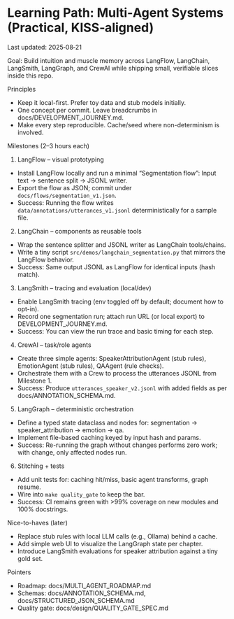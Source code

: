 # Learning Path: Multi‑Agent Systems (Practical, KISS‑aligned)

Last updated: 2025‑08‑21

Goal: Build intuition and muscle memory across LangFlow, LangChain, LangSmith, LangGraph, and CrewAI while shipping small, verifiable slices inside this repo.

Principles

- Keep it local-first. Prefer toy data and stub models initially.
- One concept per commit. Leave breadcrumbs in docs/DEVELOPMENT_JOURNEY.md.
- Make every step reproducible. Cache/seed where non-determinism is involved.

Milestones (2–3 hours each)

1. LangFlow – visual prototyping

 - Install LangFlow locally and run a minimal “Segmentation flow”: Input text → sentence split → JSONL writer.
 - Export the flow as JSON; commit under `docs/flows/segmentation_v1.json`.
 - Success: Running the flow writes `data/annotations/utterances_v1.jsonl` deterministically for a sample file.

2. LangChain – components as reusable tools

 - Wrap the sentence splitter and JSONL writer as LangChain tools/chains.
 - Write a tiny script `src/demos/langchain_segmentation.py` that mirrors the LangFlow behavior.
 - Success: Same output JSONL as LangFlow for identical inputs (hash match).

3. LangSmith – tracing and evaluation (local/dev)

 - Enable LangSmith tracing (env toggled off by default; document how to opt-in).
 - Record one segmentation run; attach run URL (or local export) to DEVELOPMENT_JOURNEY.md.
 - Success: You can view the run trace and basic timing for each step.

4. CrewAI – task/role agents

 - Create three simple agents: SpeakerAttributionAgent (stub rules), EmotionAgent (stub rules), QAAgent (rule checks).
 - Orchestrate them with a Crew to process the utterances JSONL from Milestone 1.
 - Success: Produce `utterances_speaker_v2.jsonl` with added fields as per docs/ANNOTATION_SCHEMA.md.

5. LangGraph – deterministic orchestration

 - Define a typed state dataclass and nodes for: segmentation → speaker_attribution → emotion → qa.
 - Implement file-based caching keyed by input hash and params.
 - Success: Re-running the graph without changes performs zero work; with change, only affected nodes run.

6. Stitching + tests

 - Add unit tests for: caching hit/miss, basic agent transforms, graph resume.
 - Wire into `make quality_gate` to keep the bar.
 - Success: CI remains green with >99% coverage on new modules and 100% docstrings.

Nice-to-haves (later)

- Replace stub rules with local LLM calls (e.g., Ollama) behind a cache.
- Add simple web UI to visualize the LangGraph state per chapter.
- Introduce LangSmith evaluations for speaker attribution against a tiny gold set.

Pointers

- Roadmap: docs/MULTI_AGENT_ROADMAP.md
- Schemas: docs/ANNOTATION_SCHEMA.md, docs/STRUCTURED_JSON_SCHEMA.md
- Quality gate: docs/design/QUALITY_GATE_SPEC.md
